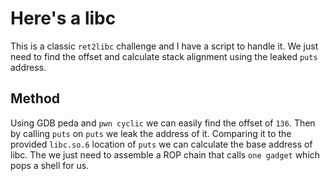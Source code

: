 # Here's a libc

This is a classic `ret2libc` challenge and I have a script to handle it. We just need to find the offset and calculate stack alignment using the leaked `puts` address.

## Method

Using GDB peda and `pwn cyclic` we can easily find the offset of `136`. Then by calling `puts` on `puts` we leak the address of it. Comparing it to the provided `libc.so.6` location of `puts` we can calculate the base address of libc. The we just need to assemble a ROP chain that calls `one gadget` which pops a shell for us.
